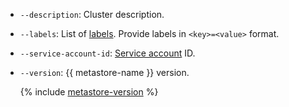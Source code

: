 * `--description`: Cluster description.
* `--labels`: List of [labels](../../resource-manager/concepts/labels.md). Provide labels in `<key>=<value>` format.
* `--service-account-id`: [Service account](../../iam/concepts/users/service-accounts.md) ID.
* `--version`: {{ metastore-name }} version.

  {% include [metastore-version](metastore-version-cluster-create.md) %}